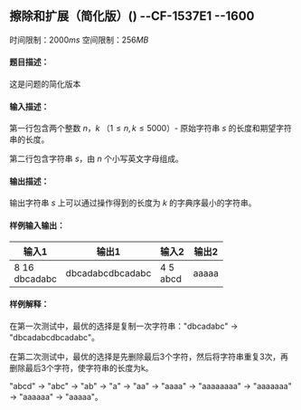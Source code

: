 ## 擦除和扩展（简化版）() --CF-1537E1 --1600
时间限制：$2000ms$ 空间限制：$256MB$
#### 题目描述：
这是问题的简化版本

#### 输入描述：
第一行包含两个整数 $n$，$k$ （$1 \leq n, k \leq 5000$）- 原始字符串 $s$ 的长度和期望字符串的长度。

第二行包含字符串 $s$，由 $n$ 个小写英文字母组成。

#### 输出描述：
输出字符串 $s$ 上可以通过操作得到的长度为 $k$ 的字典序最小的字符串。
#### 样例输入输出：
|输入1| 输出1 |输入2| 输出2 |
|-- | -- |-- | -- |
|8 16<br/>dbcadabc<br/>|dbcadabcdbcadabc<br/>|4 5<br/>abcd<br/>|aaaaa<br/>|
#### 样例解释：
在第一次测试中，最优的选择是复制一次字符串："dbcadabc" $\to$ "dbcadabcdbcadabc"。

在第二次测试中，最优的选择是先删除最后3个字符，然后将字符串重复3次，再删除最后3个字符，使字符串的长度为k。

"abcd" $\to$ "abc" $\to$ "ab" $\to$ "a" $\to$ "aa" $\to$ "aaaa" $\to$ "aaaaaaaa" $\to$ "aaaaaaa" $\to$ "aaaaaa" $\to$ "aaaaa"。
